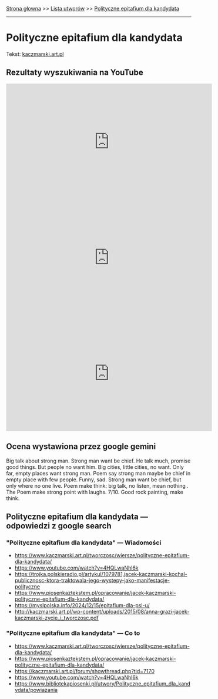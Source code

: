 [Strona głowna](../index.md) >> [Lista utworów](../list.md) >> [Polityczne epitafium dla kandydata](449.md)

---

# Polityczne epitafium dla kandydata

Tekst: [kaczmarski.art.pl](https://www.kaczmarski.art.pl/tworczosc/wiersze/polityczne-epitafium-dla-kandydata/)

## Rezultaty wyszukiwania na YouTube

<iframe width="560" height="315" src="https://www.youtube.com/embed/4HQLwaNhl6k?si=IdontcarewhotheIRSsendsImnotpayingtaxes" title="YouTube video player" frameborder="0" allow="accelerometer; autoplay; clipboard-write; encrypted-media; gyroscope; picture-in-picture; web-share" referrerpolicy="strict-origin-when-cross-origin" allowfullscreen></iframe>

<iframe width="560" height="315" src="https://www.youtube.com/embed/Uw_dDvvZmqE?si=IdontcarewhotheIRSsendsImnotpayingtaxes" title="YouTube video player" frameborder="0" allow="accelerometer; autoplay; clipboard-write; encrypted-media; gyroscope; picture-in-picture; web-share" referrerpolicy="strict-origin-when-cross-origin" allowfullscreen></iframe>

<iframe width="560" height="315" src="https://www.youtube.com/embed/Pkq3oWED7i4?si=IdontcarewhotheIRSsendsImnotpayingtaxes" title="YouTube video player" frameborder="0" allow="accelerometer; autoplay; clipboard-write; encrypted-media; gyroscope; picture-in-picture; web-share" referrerpolicy="strict-origin-when-cross-origin" allowfullscreen></iframe>

## Ocena wystawiona przez google gemini

Big talk about strong man. Strong man want be chief. He talk much, promise good things. But people no want him. Big cities, little cities, no want. Only far, empty places want strong man. Poem say strong man maybe be chief in empty place with few people. Funny, sad. Strong man want be chief, but only where no one live. Poem make think: big talk, no listen, mean nothing . The Poem make strong point with laughs. 7/10. Good rock painting, make think.


## Polityczne epitafium dla kandydata — odpowiedzi z google search

### "Polityczne epitafium dla kandydata" — Wiadomości

 - <https://www.kaczmarski.art.pl/tworczosc/wiersze/polityczne-epitafium-dla-kandydata/>
 - <https://www.youtube.com/watch?v=4HQLwaNhl6k>
 - <https://trojka.polskieradio.pl/artykul/1079781,jacek-kaczmarski-kochal-publicznosc-ktora-traktowala-jego-wystepy-jako-manifestacje-polityczne>
 - <https://www.piosenkaztekstem.pl/opracowanie/jacek-kaczmarski-polityczne-epitafium-dla-kandydata/>
 - <https://myslpolska.info/2024/12/15/epitafium-dla-psl-u/>
 - <http://kaczmarski.art.pl/wp-content/uploads/2015/08/anna-grazi-jacek-kaczmarski-zycie_i_tworczosc.pdf>

### "Polityczne epitafium dla kandydata" — Co to

 - <https://www.kaczmarski.art.pl/tworczosc/wiersze/polityczne-epitafium-dla-kandydata/>
 - <https://www.piosenkaztekstem.pl/opracowanie/jacek-kaczmarski-polityczne-epitafium-dla-kandydata/>
 - <https://kaczmarski.art.pl/forum/showthread.php?tid=7170>
 - <https://www.youtube.com/watch?v=4HQLwaNhl6k>
 - <https://www.bibliotekapiosenki.pl/utwory/Polityczne_epitafium_dla_kandydata/powiazania>

